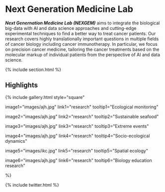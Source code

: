 ---
---

# Next Generation Medicine Lab

***Next Genernation Medicine Lab (NEXGEM)*** aims to integrate the biological big-data with AI and data science approaches and cutting-edge experimental techniques to find a better way to treat cancer patients. Our research covers highly translationally important questions in multiple fields of cancer biology including cancer immunotherapy. In particular, we focus on precision cancer medicine, tailoring the cancer treatments based on the molecular markup of individual patients from the perspective of AI and data science.

{% include section.html %}

## Highlights

{%
  include gallery.html
  style="square"

  image1="images/ajh.jpg"
  link1="research"
  tooltip1="Ecological monitoring"

  image2="images/ajh.jpg"
  link2="research"
  tooltip2="Sustainable seafood"

  image3="images/ajh.jpg"
  link3="research"
  tooltip3="Extreme events"

  image4="images/ajh.jpg"
  link4="research"
  tooltip4="Socio-ecological dynamics"
  
  image5="images/ikc.jpg"
  link5="research"
  tooltip5="Spatial ecology"
  
  image6="images/ajh.jpg"
  link6="research"
  tooltip6="Biology education research"


%}

{% include twitter.html %}
